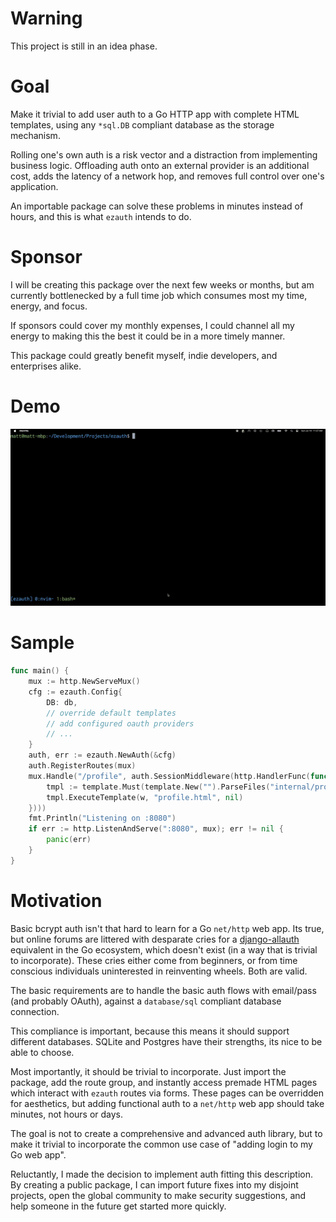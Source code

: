 # Warning
This project is still in an idea phase.

# Goal
Make it trivial to add user auth to a Go HTTP app with complete HTML templates, using any `*sql.DB` compliant database as the storage mechanism.

Rolling one's own auth is a risk vector and a distraction from implementing business logic. Offloading auth onto an external provider is an additional cost, adds the latency of a network hop, and removes full control over one's application.

An importable package can solve these problems in minutes instead of hours, and this is what `ezauth` intends to do.

# Sponsor
I will be creating this package over the next few weeks or months, but am currently bottlenecked by a full time job which consumes most my time, energy, and focus.

If sponsors could cover my monthly expenses, I could channel all my energy to making this the best it could be in a more timely manner.

This package could greatly benefit myself, indie developers, and enterprises alike.

# Demo
![ezauth-demo](./ezauth-demo.gif)

# Sample
```go
func main() {
	mux := http.NewServeMux()
	cfg := ezauth.Config{
		DB: db,
		// override default templates
		// add configured oauth providers
		// ...
	}
	auth, err := ezauth.NewAuth(&cfg)
	auth.RegisterRoutes(mux)
	mux.Handle("/profile", auth.SessionMiddleware(http.HandlerFunc(func(w http.ResponseWriter, r *http.Request) {
		tmpl := template.Must(template.New("").ParseFiles("internal/profile.html"))
		tmpl.ExecuteTemplate(w, "profile.html", nil)
	})))
	fmt.Println("Listening on :8080")
	if err := http.ListenAndServe(":8080", mux); err != nil {
		panic(err)
	}
}
```

# Motivation
Basic bcrypt auth isn't that hard to learn for a Go `net/http` web app. Its true, but online forums are littered with desparate cries for a [django-allauth](https://docs.allauth.org/en/latest/) equivalent in the Go ecosystem, which doesn't exist (in a way that is trivial to incorporate). These cries either come from beginners, or from time conscious individuals uninterested in reinventing wheels. Both are valid.

The basic requirements are to handle the basic auth flows with email/pass (and probably OAuth), against a `database/sql` compliant database connection.

This compliance is important, because this means it should support different databases. SQLite and Postgres have their strengths, its nice to be able to choose.

Most importantly, it should be trivial to incorporate. Just import the package, add the route group, and instantly access premade HTML pages which interact with `ezauth` routes via forms. These pages can be overridden for aesthetics, but adding functional auth to a `net/http` web app should take minutes, not hours or days.

The goal is not to create a comprehensive and advanced auth library, but to make it trivial to incorporate the common use case of "adding login to my Go web app".

Reluctantly, I made the decision to implement auth fitting this description. By creating a public package, I can import future fixes into my disjoint projects, open the global community to make security suggestions, and help someone in the future get started more quickly.
